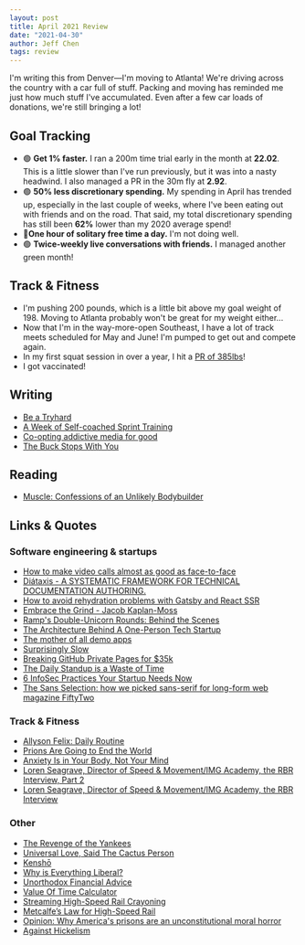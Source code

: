 ```yaml
---
layout: post
title: April 2021 Review
date: "2021-04-30"
author: Jeff Chen
tags: review
---
```


I'm writing this from Denver—I'm moving to Atlanta! We're driving across the country with a car full of stuff. Packing and moving has reminded me just how much stuff I've accumulated. Even after a few car loads of donations, we're still bringing a lot!

## Goal Tracking

- 🟢 **Get 1% faster.** I ran a 200m time trial early in the month at **22.02**. This is a little slower than I've run previously, but it was into a nasty headwind. I also managed a PR in the 30m fly at **2.92**.
- 🟢 **50% less discretionary spending.** My spending in April has trended up, especially in the last couple of weeks, where I've been eating out with friends and on the road. That said, my total discretionary spending has still been **62%** lower than my 2020 average spend!
- 🔴**One hour of solitary free time a day.** I'm not doing well.
- 🟢 **Twice-weekly live conversations with friends.** I managed another green month!

<!-- excerpt -->

## Track & Fitness

- I'm pushing 200 pounds, which is a little bit above my goal weight of 198. Moving to Atlanta probably won't be great for my weight either...
- Now that I'm in the way-more-open Southeast, I have a lot of track meets scheduled for May and June! I'm pumped to get out and compete again.
- In my first squat session in over a year, I hit a [PR of 385lbs](https://twitter.com/iambald/status/1381028132996571138)!
- I got vaccinated!

## Writing

- [Be a Tryhard](https://jeffchen.dev/posts/Be-A-Tryhard/)
- [A Week of Self-coached Sprint Training](https://jeffchen.dev/posts/A-Week-Of-Self-Coached-Training/)
- [Co-opting addictive media for good](https://jeffchen.dev/posts/Co-opting-Addictive-Media-For-Good/)
- [The Buck Stops With You](https://jeffchen.dev/posts/The-Buck-Stops-With-You/)

## Reading

- [Muscle: Confessions of an Unlikely Bodybuilder](https://www.goodreads.com/book/show/24947498-muscle)

## Links & Quotes

### Software engineering & startups

- [How to make video calls almost as good as face-to-face](https://www.benkuhn.net/vc/#get-a-better-microphone)
- [Diátaxis - A SYSTEMATIC FRAMEWORK FOR TECHNICAL DOCUMENTATION AUTHORING.](https://diataxis.fr/)
- [How to avoid rehydration problems with Gatsby and React SSR](https://www.joshwcomeau.com/react/the-perils-of-rehydration/)
- [Embrace the Grind - Jacob Kaplan-Moss](https://jacobian.org/2021/apr/7/embrace-the-grind/)
- [Ramp's Double-Unicorn Rounds: Behind the Scenes](https://www.notboring.co/p/ramps-double-unicorn-rounds-behind)
- [The Architecture Behind A One-Person Tech Startup](https://anthonynsimon.com/blog/one-man-saas-architecture/)
- [The mother of all demo apps](https://github.com/gothinkster/realworld)
- [Surprisingly Slow](https://gregoryszorc.com/blog/2021/04/06/surprisingly-slow/)
- [Breaking GitHub Private Pages for $35k](https://robertchen.cc/blog/2021/04/03/github-pages-xss)
- [The Daily Standup is a Waste of Time](https://buildthestage.com/the-daily-standup-is-a-waste-of-time/)
- [6 InfoSec Practices Your Startup Needs Now](https://boringstartupstuff.com/newsletter/infosec-practices-your-startup-needs)
- [The Sans Selection: how we picked sans-serif for long-form web magazine FiftyTwo](https://tejas-bhatt.medium.com/the-sans-selection-8d91bbe47741)

### Track & Fitness

- [Allyson Felix: Daily Routine](https://www.balancethegrind.com.au/daily-routines/allyson-felix-daily-routine/)
- [Prions Are Going to End the World](https://www.countere.com/home/prions-are-going-to-end-the-world)
- [Anxiety Is in Your Body, Not Your Mind](https://elemental.medium.com/anxiety-is-in-your-body-not-your-mind-93031abd14eb)
- [Loren Seagrave, Director of Speed & Movement/IMG Academy, the RBR Interview, Part 2](https://www.runblogrun.com/2015/05/loren-seagrave-director-of-speed-movementimg-academy-the-rbr-interview-part-2-by-cathal-dennehy.html)
- [Loren Seagrave, Director of Speed & Movement/IMG Academy, the RBR Interview](https://www.runblogrun.com/2015/05/loren-seagrave-director-of-speed-movementimg-academy-the-rbr-interview-by-cathal-dennehy.html)

### Other

- [The Revenge of the Yankees](https://www.tabletmag.com/sections/news/articles/revenge-of-the-yankees)
- [Universal Love, Said The Cactus Person](https://slatestarcodex.com/2015/04/21/universal-love-said-the-cactus-person/)
- [Kenshō](https://www.lesswrong.com/posts/tMhEv28KJYWsu6Wdo/kensh)
- [Why is Everything Liberal?](https://richardhanania.substack.com/p/why-is-everything-liberal)
- [Unorthodox Financial Advice](https://liamrosen.com/unorthodox-financial-advice/)
- [Value Of Time Calculator](https://programs.clearerthinking.org/what_is_your_time_really_worth_to_you.html)
- [Streaming High-Speed Rail Crayoning](https://pedestrianobservations.com/2021/03/20/streaming-high-speed-rail-crayoning/)
- [Metcalfe&#8217;s Law for High-Speed Rail](https://pedestrianobservations.com/2020/02/13/metcalfes-law-for-high-speed-rail/)
- [Opinion: Why America's prisons are an unconstitutional moral horror](https://www.mcall.com/opinion/mc-opi-prison-reform-morality-unconstitutional-20190101-story.html)
- [Against Hickelism](https://noahpinion.substack.com/p/against-hickelism)
